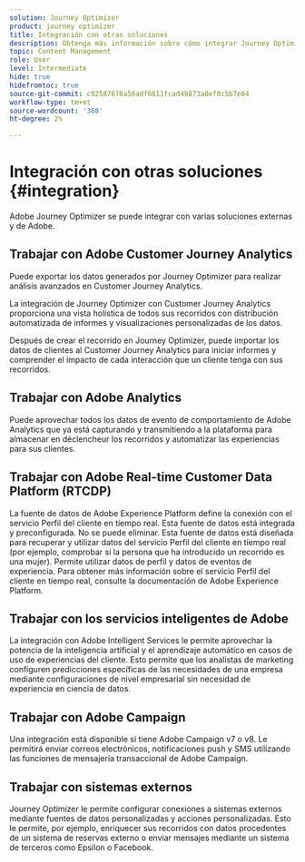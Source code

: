 ```yaml
---
solution: Journey Optimizer
product: journey optimizer
title: Integración con otras soluciones
description: Obtenga más información sobre cómo integrar Journey Optimizer con otras soluciones
topic: Content Management
role: User
level: Intermediate
hide: true
hidefromtoc: true
source-git-commit: c92587670a56adf6811fcad49873a8ef0c5b7e84
workflow-type: tm+mt
source-wordcount: '368'
ht-degree: 2%

---
```


# Integración con otras soluciones {#integration}

Adobe Journey Optimizer se puede integrar con varias soluciones externas y de Adobe.

## Trabajar con Adobe Customer Journey Analytics

Puede exportar los datos generados por Journey Optimizer para realizar análisis avanzados en Customer Journey Analytics.

La integración de Journey Optimizer con Customer Journey Analytics proporciona una vista holística de todos sus recorridos con distribución automatizada de informes y visualizaciones personalizadas de los datos.

Después de crear el recorrido en Journey Optimizer, puede importar los datos de clientes al Customer Journey Analytics para iniciar informes y comprender el impacto de cada interacción que un cliente tenga con sus recorridos.

## Trabajar con Adobe Analytics

Puede aprovechar todos los datos de evento de comportamiento de Adobe Analytics que ya está capturando y transmitiendo a la plataforma para almacenar en déclencheur los recorridos y automatizar las experiencias para sus clientes.


## Trabajar con Adobe Real-time Customer Data Platform (RTCDP)

La fuente de datos de Adobe Experience Platform define la conexión con el servicio Perfil del cliente en tiempo real. Esta fuente de datos está integrada y preconfigurada. No se puede eliminar. Esta fuente de datos está diseñada para recuperar y utilizar datos del servicio Perfil del cliente en tiempo real (por ejemplo, comprobar si la persona que ha introducido un recorrido es una mujer). Permite utilizar datos de perfil y datos de eventos de experiencia. Para obtener más información sobre el servicio Perfil del cliente en tiempo real, consulte la documentación de Adobe Experience Platform.


## Trabajar con los servicios inteligentes de Adobe

La integración con Adobe Intelligent Services le permite aprovechar la potencia de la inteligencia artificial y el aprendizaje automático en casos de uso de experiencias del cliente. Esto permite que los analistas de marketing configuren predicciones específicas de las necesidades de una empresa mediante configuraciones de nivel empresarial sin necesidad de experiencia en ciencia de datos.

## Trabajar con Adobe Campaign

Una integración está disponible si tiene Adobe Campaign v7 o v8. Le permitirá enviar correos electrónicos, notificaciones push y SMS utilizando las funciones de mensajería transaccional de Adobe Campaign.

## Trabajar con sistemas externos

Journey Optimizer le permite configurar conexiones a sistemas externos mediante fuentes de datos personalizadas y acciones personalizadas. Esto le permite, por ejemplo, enriquecer sus recorridos con datos procedentes de un sistema de reservas externo o enviar mensajes mediante un sistema de terceros como Epsilon o Facebook.




